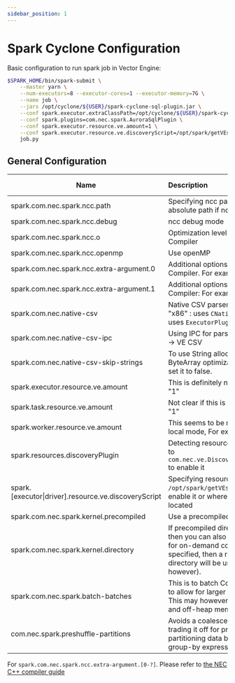 ```yaml
---
sidebar_position: 1
---
```


# Spark Cyclone Configuration

Basic configuration to run spark job in Vector Engine: 

```bash
$SPARK_HOME/bin/spark-submit \
	--master yarn \
	--num-executors=8 --executor-cores=1 --executor-memory=7G \
	--name job \
	--jars /opt/cyclone/${USER}/spark-cyclone-sql-plugin.jar \
	--conf spark.executor.extraClassPath=/opt/cyclone/${USER}/spark-cyclone-sql-plugin.jar \
	--conf spark.plugins=com.nec.spark.AuroraSqlPlugin \
	--conf spark.executor.resource.ve.amount=1 \
	--conf spark.executor.resource.ve.discoveryScript=/opt/spark/getVEsResources.py \
	job.py
```



## General Configuration

| Name                                                 | Description                                                  | Default Value             |
| ---------------------------------------------------- | :----------------------------------------------------------- | ------------------------- |
| spark.com.nec.spark.ncc.path                         | Specifying ncc path. Please specify the absolute path if ncc is not in your `$PATH` | ncc                       |
| spark.com.nec.spark.ncc.debug                        | ncc debug mode                                               | false                     |
| spark.com.nec.spark.ncc.o                            | Optimization level for Vector Engine Compiler                | 4                         |
| spark.com.nec.spark.ncc.openmp                       | Use openMP                                                   | false                     |
| spark.com.nec.spark.ncc.extra-argument.0             | Additional options for Vector Engine Compiler. For example: "-X" | ""                        |
| spark.com.nec.spark.ncc.extra-argument.1             | Additional options for Vector Engine Compiler: For example: "-Y" | ""                        |
| spark.com.nec.native-csv                             | Native CSV parser. Available options: "x86" : uses `CNativeEvaluator`, "ve": uses `ExecutorPluginManagedEvaluator` | off                       |
| spark.com.nec.native-csv-ipc                         | Using IPC for parsing CSV. Spark -> IPC -> VE CSV            | true                      |
| spark.com.nec.native-csv-skip-strings                | To use String allocation as opposed to ByteArray optimization in `NativeCsvExec`, set it to false. | true                      |
| spark.executor.resource.ve.amount                    | This is definitely needed. For example: "1"                  | -                         |
| spark.task.resource.ve.amount                        | Not clear if this is needed, For example: "1"                | -                         |
| spark.worker.resource.ve.amount                      | This seems to be necessary for cluster-local mode, For example: "1" | -                         |
| spark.resources.discoveryPlugin                      | Detecting resources automatically. Set it to `com.nec.ve.DiscoverVectorEnginesPlugin` to enable it | -                         |
| spark.[executor\|driver].resource.ve.discoveryScript | Specifying resources via file. Set it to `/opt/spark/getVEsResources.py` to enable it or where ever your script is located | -                         |
| spark.com.nec.spark.kernel.precompiled               | Use a precompiled directory                                  | -                         |
| spark.com.nec.spark.kernel.directory                 | If precompiled directory is not yet exist, then you can also specify a destination for on-demand compilation. If this is not specified, then a random temporary directory will be used (not removed, however). | random temporary directory |
| spark.com.nec.spark.batch-batches                    | This is to batch ColumnarBatch together, to allow for larger input sizes into the VE. This may however use more on-heap and off-heap memory. | 0                         |
| com.nec.spark.preshuffle-partitions                  | Avoids a coalesce into a single partition, trading it off for pre-sorting/pre-partitioning data by hashes of the group-by expressions | -                         |

For `spark.com.nec.spark.ncc.extra-argument.[0-?]`. Please refer to 
[the NEC C++ compiler guide](https://www.hpc.nec/documents/sdk/pdfs/g2af01e-C++UsersGuide-023.pdf)
